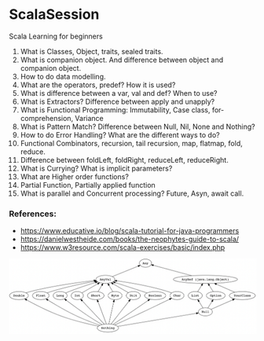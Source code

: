 # ScalaSession
Scala Learning for beginners

1. What is Classes, Object, traits, sealed traits.
2. What is companion object. And difference between object and companion object.
3. How to do data modelling.
4. What are the operators, predef? How it is used?
5. What is difference between a var, val and def? When to use?
6. What is Extractors? Difference between apply and unapply?
7. What is Functional Programming: Immutability, Case class, for-comprehension, Variance
8. What is Pattern Match? Difference between Null, Nil, None and Nothing?
9. How to do Error Handling? What are the different ways to do?
10. Functional Combinators, recursion, tail recursion, map, flatmap, fold, reduce.
11. Difference between foldLeft, foldRight, reduceLeft, reduceRight.
12. What is Currying? What is implicit parameters?
13. What are Higher order functions?
14. Partial Function, Partially applied function
15. What is parallel and Concurrent processing? Future, Asyn, await call.

### References:
* https://www.educative.io/blog/scala-tutorial-for-java-programmers
* https://danielwestheide.com/books/the-neophytes-guide-to-scala/
* https://www.w3resource.com/scala-exercises/basic/index.php

![img.png](img.png)